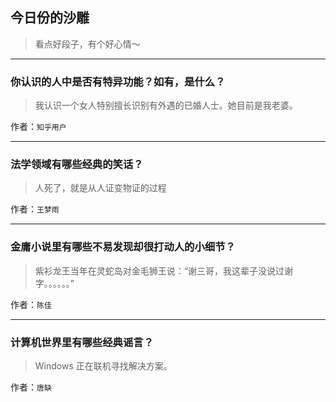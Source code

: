 ## 今日份的沙雕

> 看点好段子，有个好心情～


 
---

### 你认识的人中是否有特异功能？如有，是什么？

> 我认识一个女人特别擅长识别有外遇的已婚人士。她目前是我老婆。


作者：`知乎用户`

---

### 法学领域有哪些经典的笑话？

> 人死了，就是从人证变物证的过程


作者：`王梦雨`

---

### 金庸小说里有哪些不易发现却很打动人的小细节？

> 紫衫龙王当年在灵蛇岛对金毛狮王说：“谢三哥，我这辈子没说过谢字。。。。。。”


作者：`陈佳`

---

### 计算机世界里有哪些经典谣言？

> Windows 正在联机寻找解决方案。


作者：`唐缺`